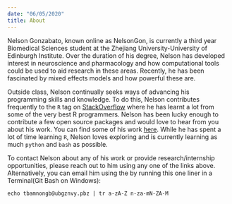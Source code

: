 ```yaml
---
date: "06/05/2020"
title: About
---
```


Nelson Gonzabato, known online as NelsonGon, is currently a third year Biomedical Sciences student at the Zhejiang University-University of Edinburgh Institute. Over the duration of his degree, Nelson has developed interest in neuroscience and pharmacology and how computational tools could be used to aid research in these areas. Recently, he has been fascinated by mixed effects models and how powerful these are.

Outside class, Nelson continually seeks ways of advancing his programming skills and knowledge. To do this, Nelson contributes frequently to the `R` tag on [StackOverflow](https://stackoverflow.com/users/10323798/nelsongon) where he has learnt a lot from some of the very best R programmers. Nelson has been lucky enough to contribute a few open source packages and would love to hear from you about his work. You can find some of his work [here](https://github.com/Nelson-Gon/). While he has spent a lot of time learning `R`, Nelson loves exploring and is currently learning as much `python` and `bash` as possible.  


To contact Nelson about any of his work or provide research/internship opportunities, please reach out to him using any one of the links above. Alternatively, you can email him using the by running this one liner in a Terminal(Git Bash on Windows):

`echo tbamnongb@ubgznvy.pbz | tr a-zA-Z n-za-mN-ZA-M`
